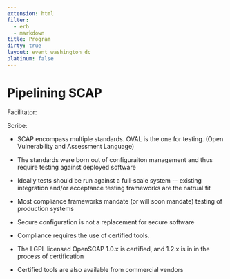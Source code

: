 ```yaml
---
extension: html
filter:
  - erb
  - markdown
title: Program
dirty: true
layout: event_washington_dc
platinum: false
---
```


# Pipelining SCAP

Facilitator:

Scribe:  


* SCAP encompass multiple standards.  OVAL is the one for testing. (Open Vulnerability and Assessment Language)

* The standards were born out of configuraiton management and thus require testing against deployed software
* Ideally tests should be run against a full-scale system -- existing integration and/or acceptance testing frameworks are the natrual fit
* Most compliance frameworks mandate (or will soon mandate) testing of production systems

* Secure configuration is not a replacement for secure software

* Compliance requires the use of certified tools.
* The LGPL licensed OpenSCAP 1.0.x is certified, and 1.2.x is in in the process of certification
* Certified tools are also available from commercial vendors
